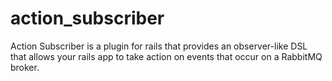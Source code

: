 action_subscriber
=================

Action Subscriber is a plugin for rails that provides an observer-like DSL that allows your rails app to take action on events that occur on a RabbitMQ broker.
